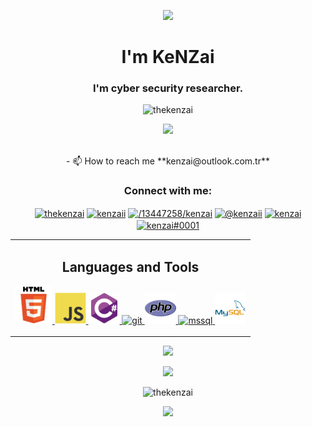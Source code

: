 <p align="center">
  <img src="https://capsule-render.vercel.app/api?type=waving&color=gradient&text=Hi!&height=100&section=header"/>
</p>

<h1 align="center">I'm KeNZai</h1>
<h3 align="center">I'm  cyber security researcher.</h3>

<p align="center"> <img src="https://komarev.com/ghpvc/?username=thekenzai&label=Profile%20views&color=553a99&style=flat" alt="thekenzai" /> </p>
<div align="center"> <img src="https://wakatime.com/badge/user/a8f7dcc4-3a3e-4b0f-ae37-7339db2a7b46.svg" /> </div>
<br>
<p align="center">
- 📫 How to reach me **kenzai@outlook.com.tr**
</p>
<h3 align="center">Connect with me:</h3>
<p align="center">
<a href="https://twitter.com/thekenzai" target="blank"><img align="center" src="https://raw.githubusercontent.com/rahuldkjain/github-profile-readme-generator/master/src/images/icons/Social/twitter.svg" alt="thekenzai" height="30" width="40" /></a>
<a href="https://linkedin.com/in/kenzaii" target="blank"><img align="center" src="https://raw.githubusercontent.com/rahuldkjain/github-profile-readme-generator/master/src/images/icons/Social/linked-in-alt.svg" alt="kenzaii" height="30" width="40" /></a>
<a href="https://stackoverflow.com/users/13447258/kenzai" target="blank"><img align="center" src="https://raw.githubusercontent.com/rahuldkjain/github-profile-readme-generator/master/src/images/icons/Social/stack-overflow.svg" alt="/13447258/kenzai" height="30" width="40" /></a>
<a href="https://medium.com/@kenzaii" target="blank"><img align="center" src="https://raw.githubusercontent.com/rahuldkjain/github-profile-readme-generator/master/src/images/icons/Social/medium.svg" alt="@kenzaii" height="30" width="40" /></a>
<a href="https://www.hackerrank.com/kenzai" target="blank"><img align="center" src="https://raw.githubusercontent.com/rahuldkjain/github-profile-readme-generator/master/src/images/icons/Social/hackerrank.svg" alt="kenzai" height="30" width="40" /></a>
<a href="https://discord.gg/invite/pk7fNRDWy8" target="blank"><img align="center" src="https://raw.githubusercontent.com/rahuldkjain/github-profile-readme-generator/master/src/images/icons/Social/discord.svg" alt="kenzai#0001" height="30" width="40" /></a>
</p>


<table align="center"> <tr>
<td valign="top" width="100%">


<h2 align="center">Languages and Tools</h2>

<p align="center"> 
<a href="https://www.w3.org/html/" target="_blank" rel="noreferrer"> <img src="https://raw.githubusercontent.com/devicons/devicon/master/icons/html5/html5-original-wordmark.svg" alt="html5" width="60" height="60"/> </a>
<a href="https://developer.mozilla.org/en-US/docs/Web/JavaScript" target="_blank" rel="noreferrer"> <img src="https://raw.githubusercontent.com/devicons/devicon/master/icons/javascript/javascript-original.svg" alt="javascript" width="50" height="50"/> </a>
<a href="https://www.w3schools.com/cs/" target="_blank" rel="noreferrer"> <img src="https://raw.githubusercontent.com/devicons/devicon/master/icons/csharp/csharp-original.svg" alt="csharp" width="50" height="50"/> </a>  
<a href="https://git-scm.com/" target="_blank" rel="noreferrer"> <img src="https://www.vectorlogo.zone/logos/git-scm/git-scm-icon.svg" alt="git" width="50" height="50"/> </a>
<a href="https://www.php.net" target="_blank" rel="noreferrer"> <img src="https://raw.githubusercontent.com/devicons/devicon/master/icons/php/php-original.svg" alt="php" width="50" height="50"/> </a>
<a href="https://www.microsoft.com/en-us/sql-server" target="_blank" rel="noreferrer"> <img src="https://www.svgrepo.com/show/303229/microsoft-sql-server-logo.svg" alt="mssql" width="50" height="50"/> </a> 
<a href="https://www.mysql.com/" target="_blank" rel="noreferrer"> <img src="https://raw.githubusercontent.com/devicons/devicon/master/icons/mysql/mysql-original-wordmark.svg" alt="mysql" width="50" height="50"/> </a>    
</p>



</td>

</tr></table>

<p href="https://github.com/thekenzai" align="center">
  <img height="180em" src="https://github-readme-stats-eight-theta.vercel.app/api/top-langs/?username=yusufalperendumlu&layout=compact&langs_count=8&theme=algolia"/> 
</p>

<p href="https://github.com/yusufalperendumlu" align="center">
<img height="180em" src="https://github-readme-stats-eight-theta.vercel.app/api?username=thekenzai&show_icons=true&theme=algolia&include_all_commits=true&count_private=true"/>
</p>

<p align="center"><img  src="https://github-readme-streak-stats.herokuapp.com/?user=thekenzai&theme=algolia" alt="thekenzai" /></p>

<p align="center" width="100%">
  <img src="https://capsule-render.vercel.app/api?type=waving&color=gradient&height=100&section=footer"/>
</p>
